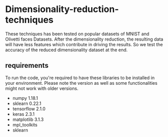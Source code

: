 # Dimensionality-reduction-techniques
These techniques has been tested on popular datasets of MNIST and Olivetti faces Datasets. After the dimensionality reduction, the resulting data will have less features which contribute in driving the results. So we test the accuracy of the reduced dimensionality dataset at the end.  

## requirements
To run the code, you're required to have these libraries to be installed in your environment.
Please note the version as well as some functionalities might not work with older versions.

+ numpy         1.18.1
+ sklearn       0.22.1
+ tensorflow    2.1.0
+ keras         2.3.1
+ matplotlib    3.1.3
+ mpl_toolkits
+ sklearn
